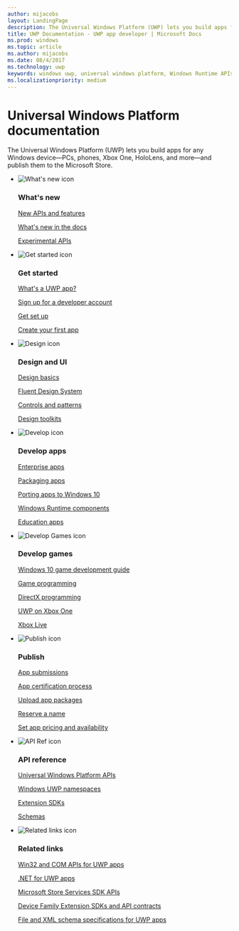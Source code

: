 ```yaml
---
author: mijacobs
layout: LandingPage
description: The Universal Windows Platform (UWP) lets you build apps for any Windows device—PCs, phones, Xbox One, HoloLens, and more—and publish them to the Store.
title: UWP Documentation - UWP app developer | Microsoft Docs
ms.prod: windows
ms.topic: article
ms.author: mijacobs
ms.date: 08/4/2017
ms.technology: uwp
keywords: windows uwp, universal windows platform, Windows Runtime APIs, windows api, windows api ref, winrt api, windows api reference, uwp api, uwp api reference, develop uwp, design uwp, publish uwp
ms.localizationpriority: medium
---
```

# Universal Windows Platform documentation
The Universal Windows Platform (UWP) lets you build apps for any Windows device—PCs, phones, Xbox One, HoloLens, and more—and publish them to the Microsoft Store.

<ul class="panelContent cardsF">
    <li>
        <div class="cardSize">
            <div class="cardPadding">
                <div class="card">
                    <div class="cardImageOuter">
                        <div class="cardImage">
                            <img src="/media/common/i_whats-new.svg" alt="What's new icon" />
                        </div>
                    </div>
                    <div class="cardText">
                        <h3>What's new</h3>
                        <p>
                            <a href="whats-new/windows-10-build-16299.md">New APIs and features</a>
                        </p>
                        <p>
                            <a href="whats-new/windows-docs-latest.md">What's new in the docs</a>
                        </p>
                        <p>
                            <a href="whats-new/experimental-apis.md">Experimental APIs</a>
                        </p>
                    </div>
                </div>
            </div>
        </div>
    </li>
    <li>
        <div class="cardSize">
            <div class="cardPadding">
                <div class="card">
                    <div class="cardImageOuter">
                        <div class="cardImage">
                            <img src="/media/common/i_get-started.svg" alt="Get started icon" />
                        </div>
                    </div>
                    <div class="cardText">
                        <h3>Get started</h3>
                        <p>
                            <a href="get-started/whats-a-uwp.md">What's a UWP app?</a>
                        </p>
                        <p>
                            <a href="get-started/sign-up.md">Sign up for a developer account</a>
                        </p>
                        <p>
                            <a href="get-started/get-set-up.md">Get set up</a>
                        </p>
                        <p>
                            <a href="get-started/your-first-app.md">Create your first app</a>
                        </p>
                    </div>
                </div>
            </div>
        </div>
    </li>
    <li>
        <div class="cardSize">
            <div class="cardPadding">
                <div class="card">
                    <div class="cardImageOuter">
                        <div class="cardImage">
                            <img src="/media/common/i_management.svg" alt="Design icon" />
                        </div>
                    </div>
                    <div class="cardText">
                        <h3>Design and UI</h3>
                        <p>
                            <a href="design/basics/design-and-ui-intro.md">Design basics</a>
                        </p>
                         <p>
                            <a href="design/fluent-design-system/index.md">Fluent Design System</a>
                        </p>
                        <p>
                            <a href="design/controls-and-patterns/index.md">Controls and patterns</a>
                        </p>
                        <p>
                            <a href="design/downloads/index.md">Design toolkits</a>
                        </p>                      
                    </div>
                </div>
            </div>
        </div>
    </li>
    <li>
        <div class="cardSize">
            <div class="cardPadding">
                <div class="card">
                    <div class="cardImageOuter">
                        <div class="cardImage">
                            <img src="/media/common/i_code-edit.svg" alt="Develop icon" />
                        </div>
                    </div>
                    <div class="cardText">
                        <h3>Develop apps</h3>
                        <p>
                            <a href="enterprise/index.md">Enterprise apps</a>
                        </p>
                        <p>
                            <a href="packaging/index.md">Packaging apps</a>
                        </p>
                        <p>
                            <a href="porting/index.md">Porting apps to Windows 10</a>
                        </p>
                        <p>
                            <a href="winrt-components/index.md">Windows Runtime components</a>
                        </p>
                        <p>
                            <a href="apps-for-education/index.md">Education apps</a>
                        </p>
                    </div>
                </div>
            </div>
        </div>
    </li>
    <li>
        <div class="cardSize">
            <div class="cardPadding">
                <div class="card">
                    <div class="cardImageOuter">
                        <div class="cardImage">
                            <img src="/media/common/i_build.svg" alt="Develop Games icon" />
                        </div>
                    </div>
                    <div class="cardText">
                        <h3>Develop games</h3>
                        <p>
                            <a href="gaming/e2e.md">Windows 10 game development guide</a>
                        </p>
                        <p>
                            <a href="gaming/index.md">Game programming</a>
                        </p>
                        <p>
                            <a href="gaming/directx-programming.md">DirectX programming</a>
                        </p>
                        <p>
                            <a href="xbox-apps/index.md">UWP on Xbox One</a>
                        </p>
                        <p>
                            <a href="xbox-live/index.md">Xbox Live</a>
                        </p>
                    </div>
                </div>
            </div>
        </div>
    </li>    
    <li>
        <div class="cardSize">
            <div class="cardPadding">
                <div class="card">
                    <div class="cardImageOuter">
                        <div class="cardImage">
                            <img src="/media/common/i_upgrade.svg" alt="Publish icon" />
                        </div>
                    </div>
                    <div class="cardText">
                        <h3>Publish</h3>
                        <p>
                            <a href="publish/app-submissions.md">App submissions</a>
                        </p>
                        <p>
                            <a href="publish/the-app-certification-process.md">App certification process</a>
                        </p>
                        <p>
                            <a href="publish/upload-app-packages.md">Upload app packages</a>
                        </p>
                        <p>
                            <a href="publish/create-your-app-by-reserving-a-name.md">Reserve a name</a>
                        </p>
                        <p>
                            <a href="publish/set-app-pricing-and-availability.md">Set app pricing and availability</a>
                        </p>
                    </div>
                </div>
            </div>
        </div>
    </li>
    <li>
        <div class="cardSize">
            <div class="cardPadding">
                <div class="card">
                    <div class="cardImageOuter">
                        <div class="cardImage">
                            <img src="/media/common/i_api-reference.svg" alt="API Ref icon" />
                        </div>
                    </div>
                    <div class="cardText">
                        <h3>API reference</h3>
                        <p>
                            <a href="//docs.microsoft.com/uwp/">Universal Windows Platform APIs</a>
                        </p>
                        <p>
                            <a href="//docs.microsoft.com/uwp/API">Windows UWP namespaces</a>
                        </p>
                        <p>
                            <a href="//docs.microsoft.com/uwp/extension-sdks">Extension SDKs</a>
                        </p>
                        <p>
                            <a href="//docs.microsoft.com/uwp/schemas">Schemas</a>
                        </p>
                    </div>
                </div>
            </div>
        </div>
    </li>
    <li>
        <div class="cardSize">
            <div class="cardPadding">
                <div class="card">
                    <div class="cardImageOuter">
                        <div class="cardImage">
                            <img src="/media/common/i_multi-connect.svg" alt="Related links icon" />
                        </div>
                    </div>
                    <div class="cardText">
                        <h3>Related links</h3>
                        <p>
                            <a href="//docs.microsoft.com/uwp/win32-and-com/win32-and-com-for-uwp-apps">Win32 and COM APIs for UWP apps</a>
                        </p>
                        <p>
                            <a href="//msdn.microsoft.com/library/windows/apps/mt185501.aspx">.NET for UWP apps</a>
                        </p>
                        <p>
                            <a href="//msdn.microsoft.com/library/windows/apps/mt691886.aspx">Microsoft Store Services SDK APIs</a>
                        </p>
                        <p>
                            <a href="//docs.microsoft.com/uwp/extension-sdks">Device Family Extension SDKs and API contracts</a>
                        </p>
                        <p>
                            <a href="//docs.microsoft.com/uwp/schemas/">File and XML schema specifications for UWP apps</a>
                        </p>
                    </div>
                </div>
            </div>
        </div>
    </li>
</ul>
